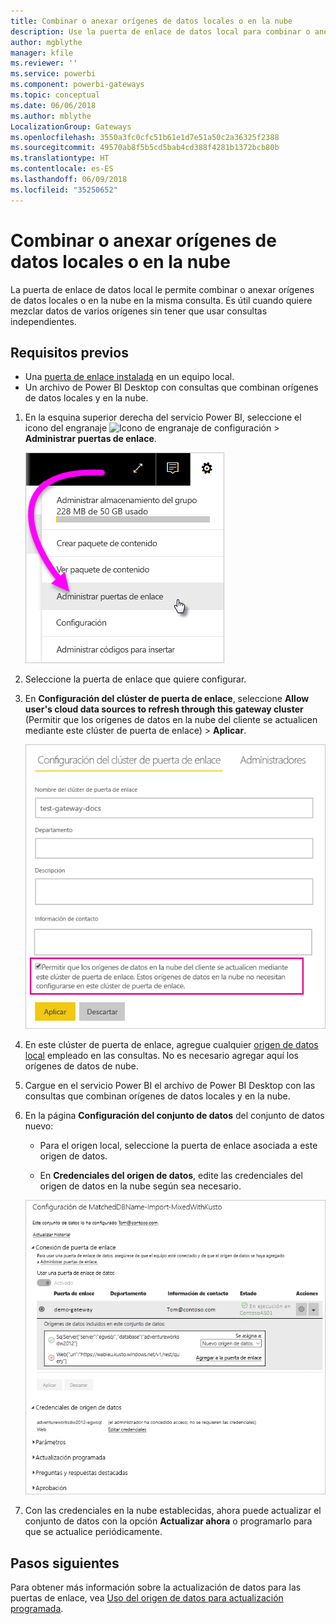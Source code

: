 ```yaml
---
title: Combinar o anexar orígenes de datos locales o en la nube
description: Use la puerta de enlace de datos local para combinar o anexar orígenes de datos locales o en la nube en la misma consulta.
author: mgblythe
manager: kfile
ms.reviewer: ''
ms.service: powerbi
ms.component: powerbi-gateways
ms.topic: conceptual
ms.date: 06/06/2018
ms.author: mblythe
LocalizationGroup: Gateways
ms.openlocfilehash: 3550a3fc0cfc51b61e1d7e51a50c2a36325f2388
ms.sourcegitcommit: 49570ab8f5b5cd5bab4cd388f4281b1372bcb80b
ms.translationtype: HT
ms.contentlocale: es-ES
ms.lasthandoff: 06/09/2018
ms.locfileid: "35250652"
---
```

# <a name="merge-or-append-on-premises-and-cloud-data-sources"></a>Combinar o anexar orígenes de datos locales o en la nube

La puerta de enlace de datos local le permite combinar o anexar orígenes de datos locales o en la nube en la misma consulta. Es útil cuando quiere mezclar datos de varios orígenes sin tener que usar consultas independientes.

## <a name="prerequisites"></a>Requisitos previos

- Una [puerta de enlace instalada](service-gateway-install.md) en un equipo local.
- Un archivo de Power BI Desktop con consultas que combinan orígenes de datos locales y en la nube.

1. En la esquina superior derecha del servicio Power BI, seleccione el icono del engranaje ![Icono de engranaje de configuración](media/service-gateway-mashup-on-premises-cloud/icon-gear.png) > **Administrar puertas de enlace**.

    ![Administrar puertas de enlace](media/service-gateway-mashup-on-premises-cloud/manage-gateways.png)

2. Seleccione la puerta de enlace que quiere configurar.

3. En **Configuración del clúster de puerta de enlace**, seleccione **Allow user's cloud data sources to refresh through this gateway cluster** (Permitir que los orígenes de datos en la nube del cliente se actualicen mediante este clúster de puerta de enlace)  > **Aplicar**.

    ![Actualización mediante este clúster de puerta de enlace](media/service-gateway-mashup-on-premises-cloud/refresh-gateway-cluster.png)

4. En este clúster de puerta de enlace, agregue cualquier [origen de datos local](service-gateway-enterprise-manage-scheduled-refresh.md#add-a-data-source) empleado en las consultas. No es necesario agregar aquí los orígenes de datos de nube.

4. Cargue en el servicio Power BI el archivo de Power BI Desktop con las consultas que combinan orígenes de datos locales y en la nube.

5. En la página **Configuración del conjunto de datos** del conjunto de datos nuevo:

    - Para el origen local, seleccione la puerta de enlace asociada a este origen de datos.

    - En **Credenciales del origen de datos**, edite las credenciales del origen de datos en la nube según sea necesario.

    ![Configuración del conjunto de datos](media/service-gateway-mashup-on-premises-cloud/dataset-settings.png)

6. Con las credenciales en la nube establecidas, ahora puede actualizar el conjunto de datos con la opción **Actualizar ahora** o programarlo para que se actualice periódicamente.


## <a name="next-steps"></a>Pasos siguientes

Para obtener más información sobre la actualización de datos para las puertas de enlace, vea [Uso del origen de datos para actualización programada](service-gateway-enterprise-manage-scheduled-refresh.md#using-the-data-source-for-scheduled-refresh).